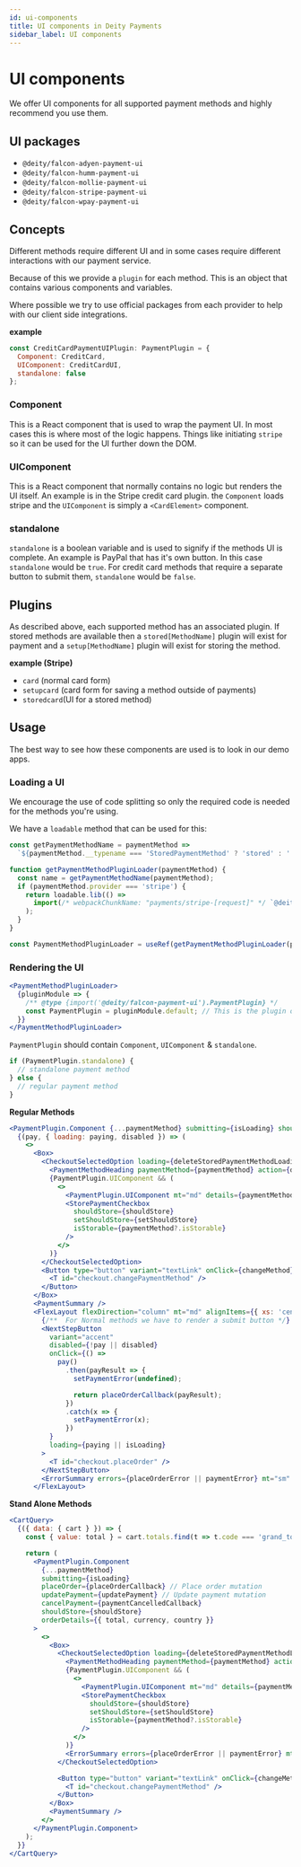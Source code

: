 ```yaml
---
id: ui-components
title: UI components in Deity Payments
sidebar_label: UI components
---
```


# UI components

We offer UI components for all supported payment methods and highly recommend you use them.

## UI packages

- `@deity/falcon-adyen-payment-ui`
- `@deity/falcon-humm-payment-ui`
- `@deity/falcon-mollie-payment-ui`
- `@deity/falcon-stripe-payment-ui`
- `@deity/falcon-wpay-payment-ui`

## Concepts

Different methods require different UI and in some cases require different interactions with our payment service.

Because of this we provide a `plugin` for each method. This is an object that contains various components and variables.

Where possible we try to use official packages from each provider to help with our client side integrations.

**example**

```jsx
const CreditCardPaymentUIPlugin: PaymentPlugin = {
  Component: CreditCard,
  UIComponent: CreditCardUI,
  standalone: false
};
```

### Component

This is a React component that is used to wrap the payment UI. In most cases this is where most of the logic happens. Things like initiating `stripe` so it can be used for the UI further down the DOM.

### UIComponent

This is a React component that normally contains no logic but renders the UI itself. An example is in the Stripe credit card plugin. the `Component` loads stripe and the `UIComponent` is simply a `<CardElement>` component.

### standalone

`standalone` is a boolean variable and is used to signify if the methods UI is complete. An example is PayPal that has it's own button. In this case `standalone` would be `true`. For credit card methods that require a separate button to submit them, `standalone` would be `false`.

## Plugins

As described above, each supported method has an associated plugin. If stored methods are available then a `stored[MethodName]` plugin will exist for payment and a `setup[MethodName]` plugin will exist for storing the method.

**example (Stripe)**

- `card` (normal card form)
- `setupcard` (card form for saving a method outside of payments)
- `storedcard`(UI for a stored method)

## Usage

The best way to see how these components are used is to look in our demo apps.

### Loading a UI

We encourage the use of code splitting so only the required code is needed for the methods you're using.

We have a `loadable` method that can be used for this:

```jsx
const getPaymentMethodName = paymentMethod =>
  `${paymentMethod.__typename === 'StoredPaymentMethod' ? 'stored' : ''}${paymentMethod.method}`;

function getPaymentMethodPluginLoader(paymentMethod) {
  const name = getPaymentMethodName(paymentMethod);
  if (paymentMethod.provider === 'stripe') {
    return loadable.lib(() =>
      import(/* webpackChunkName: "payments/stripe-[request]" */ `@deity/falcon-stripe-payment-ui/dist/plugins/${name}`)
    );
  }
}

const PaymentMethodPluginLoader = useRef(getPaymentMethodPluginLoader(paymentMethod)).current;
```

### Rendering the UI

```jsx
<PaymentMethodPluginLoader>
  {pluginModule => {
    /** @type {import('@deity/falcon-payment-ui').PaymentPlugin} */
    const PaymentPlugin = pluginModule.default; // This is the plugin object described above
  }}
</PaymentMethodPluginLoader>
```

`PaymentPlugin` should contain `Component`, `UIComponent` & `standalone`.

```jsx
if (PaymentPlugin.standalone) {
  // standalone payment method
} else {
  // regular payment method
}
```

**Regular Methods**

```jsx
<PaymentPlugin.Component {...paymentMethod} submitting={isLoading} shouldStore={shouldStore}>
  {(pay, { loading: paying, disabled }) => (
    <>
      <Box>
        <CheckoutSelectedOption loading={deleteStoredPaymentMethodLoading}>
          <PaymentMethodHeading paymentMethod={paymentMethod} action={deleteStoredPaymentMethod} />
          {PaymentPlugin.UIComponent && (
            <>
              <PaymentPlugin.UIComponent mt="md" details={paymentMethod.details || {}} />
              <StorePaymentCheckbox
                shouldStore={shouldStore}
                setShouldStore={setShouldStore}
                isStorable={paymentMethod?.isStorable}
              />
            </>
          )}
        </CheckoutSelectedOption>
        <Button type="button" variant="textLink" onClick={changeMethod} mt="sm">
          <T id="checkout.changePaymentMethod" />
        </Button>
      </Box>
      <PaymentSummary />
      <FlexLayout flexDirection="column" mt="md" alignItems={{ xs: 'center', md: 'flex-start' }}>
        {/**  For Normal methods we have to render a submit button */}
        <NextStepButton
          variant="accent"
          disabled={!pay || disabled}
          onClick={() =>
            pay()
              .then(payResult => {
                setPaymentError(undefined);

                return placeOrderCallback(payResult);
              })
              .catch(x => {
                setPaymentError(x);
              })
          }
          loading={paying || isLoading}
        >
          <T id="checkout.placeOrder" />
        </NextStepButton>
        <ErrorSummary errors={placeOrderError || paymentError} mt="sm" />
      </FlexLayout>
```

**Stand Alone Methods**

```jsx
<CartQuery>
  {({ data: { cart } }) => {
    const { value: total } = cart.totals.find(t => t.code === 'grand_total');

    return (
      <PaymentPlugin.Component
        {...paymentMethod}
        submitting={isLoading}
        placeOrder={placeOrderCallback} // Place order mutation
        updatePayment={updatePayment} // Update payment mutation
        cancelPayment={paymentCancelledCallback}
        shouldStore={shouldStore}
        orderDetails={{ total, currency, country }}
      >
        <>
          <Box>
            <CheckoutSelectedOption loading={deleteStoredPaymentMethodLoading}>
              <PaymentMethodHeading paymentMethod={paymentMethod} action={deleteStoredPaymentMethod} />
              {PaymentPlugin.UIComponent && (
                <>
                  <PaymentPlugin.UIComponent mt="md" details={paymentMethod.details || {}} />
                  <StorePaymentCheckbox
                    shouldStore={shouldStore}
                    setShouldStore={setShouldStore}
                    isStorable={paymentMethod?.isStorable}
                  />
                </>
              )}
              <ErrorSummary errors={placeOrderError || paymentError} mt="sm" />
            </CheckoutSelectedOption>

            <Button type="button" variant="textLink" onClick={changeMethod} mt="sm">
              <T id="checkout.changePaymentMethod" />
            </Button>
          </Box>
          <PaymentSummary />
        </>
      </PaymentPlugin.Component>
    );
  }}
</CartQuery>
```
